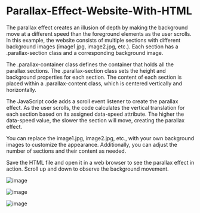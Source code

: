 # Parallax-Effect-Website-With-HTML
The parallax effect creates an illusion of depth by making the background move at a different speed than the foreground elements as the user scrolls.
In this example, the website consists of multiple sections with different background images (image1.jpg, image2.jpg, etc.). Each section has a .parallax-section class and a corresponding background image.

The .parallax-container class defines the container that holds all the parallax sections. The .parallax-section class sets the height and background properties for each section. The content of each section is placed within a .parallax-content class, which is centered vertically and horizontally.

The JavaScript code adds a scroll event listener to create the parallax effect. As the user scrolls, the code calculates the vertical translation for each section based on its assigned data-speed attribute. The higher the data-speed value, the slower the section will move, creating the parallax effect.

You can replace the image1.jpg, image2.jpg, etc., with your own background images to customize the appearance. Additionally, you can adjust the number of sections and their content as needed.

Save the HTML file and open it in a web browser to see the parallax effect in action. Scroll up and down to observe the background movement.

![image](https://github.com/AswinAnand18/Parallax-Effect-Website-With-HTML/assets/91750339/3b5ec553-8881-4713-991e-759f752c8fbf)

![image](https://github.com/AswinAnand18/Parallax-Effect-Website-With-HTML/assets/91750339/47f5e8ed-a668-411c-8888-518c6c54500d)

![image](https://github.com/AswinAnand18/Parallax-Effect-Website-With-HTML/assets/91750339/485c8678-a1f4-4161-aec6-4cd6b5d437d3)
